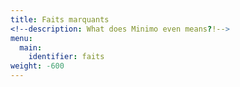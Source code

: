 ```yaml
---
title: Faits marquants
<!--description: What does Minimo even means?!-->
menu:
  main:
    identifier: faits
weight: -600
---
```

